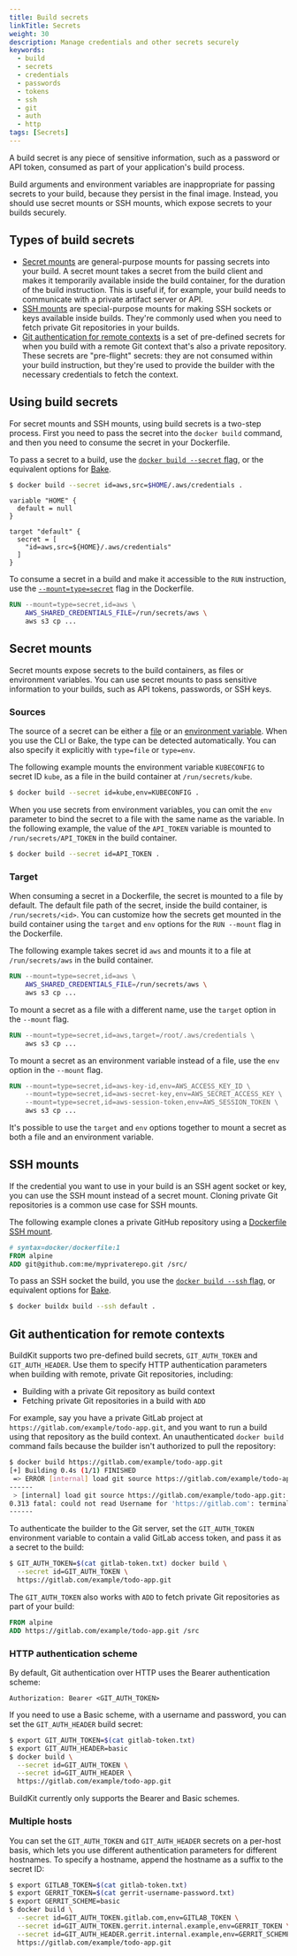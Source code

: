 ```yaml
---
title: Build secrets
linkTitle: Secrets
weight: 30
description: Manage credentials and other secrets securely
keywords:
  - build
  - secrets
  - credentials
  - passwords
  - tokens
  - ssh
  - git
  - auth
  - http
tags: [Secrets]
---
```


A build secret is any piece of sensitive information, such as a password or API
token, consumed as part of your application's build process.

Build arguments and environment variables are inappropriate for passing secrets
to your build, because they persist in the final image. Instead, you should use
secret mounts or SSH mounts, which expose secrets to your builds securely.

## Types of build secrets

- [Secret mounts](#secret-mounts) are general-purpose mounts for passing
  secrets into your build. A secret mount takes a secret from the build client
  and makes it temporarily available inside the build container, for the
  duration of the build instruction. This is useful if, for example, your build
  needs to communicate with a private artifact server or API.
- [SSH mounts](#ssh-mounts) are special-purpose mounts for making SSH sockets
  or keys available inside builds. They're commonly used when you need to fetch
  private Git repositories in your builds.
- [Git authentication for remote contexts](#git-authentication-for-remote-contexts)
  is a set of pre-defined secrets for when you build with a remote Git context
  that's also a private repository. These secrets are "pre-flight" secrets:
  they are not consumed within your build instruction, but they're used to
  provide the builder with the necessary credentials to fetch the context.

## Using build secrets

For secret mounts and SSH mounts, using build secrets is a two-step process.
First you need to pass the secret into the `docker build` command, and then you
need to consume the secret in your Dockerfile.

To pass a secret to a build, use the [`docker build --secret`
flag](/reference/cli/docker/buildx/build.md#secret), or the
equivalent options for [Bake](../bake/reference.md#targetsecret).

<Tabs>
<TabItem value="cli" label="CLI">

```bash
$ docker build --secret id=aws,src=$HOME/.aws/credentials .
```

</TabItem>
<TabItem value="bake" label="Bake">

```hcl
variable "HOME" {
  default = null
}

target "default" {
  secret = [
    "id=aws,src=${HOME}/.aws/credentials"
  ]
}
```

</TabItem>
</Tabs>

To consume a secret in a build and make it accessible to the `RUN` instruction,
use the [`--mount=type=secret`](/reference/dockerfile.md#run---mounttypesecret)
flag in the Dockerfile.

```dockerfile
RUN --mount=type=secret,id=aws \
    AWS_SHARED_CREDENTIALS_FILE=/run/secrets/aws \
    aws s3 cp ...
```

## Secret mounts

Secret mounts expose secrets to the build containers, as files or environment
variables. You can use secret mounts to pass sensitive information to your
builds, such as API tokens, passwords, or SSH keys.

### Sources

The source of a secret can be either a
[file](/reference/cli/docker/buildx/build.md#file) or an
[environment variable](/reference/cli/docker/buildx/build.md#env).
When you use the CLI or Bake, the type can be detected automatically. You can
also specify it explicitly with `type=file` or `type=env`.

The following example mounts the environment variable `KUBECONFIG` to secret ID `kube`,
as a file in the build container at `/run/secrets/kube`.

```bash
$ docker build --secret id=kube,env=KUBECONFIG .
```

When you use secrets from environment variables, you can omit the `env` parameter
to bind the secret to a file with the same name as the variable.
In the following example, the value of the `API_TOKEN` variable
is mounted to `/run/secrets/API_TOKEN` in the build container.

```bash
$ docker build --secret id=API_TOKEN .
```

### Target

When consuming a secret in a Dockerfile, the secret is mounted to a file by
default. The default file path of the secret, inside the build container, is
`/run/secrets/<id>`. You can customize how the secrets get mounted in the build
container using the `target` and `env` options for the `RUN --mount` flag in
the Dockerfile.

The following example takes secret id `aws` and mounts it to a file at
`/run/secrets/aws` in the build container.

```dockerfile
RUN --mount=type=secret,id=aws \
    AWS_SHARED_CREDENTIALS_FILE=/run/secrets/aws \
    aws s3 cp ...
```

To mount a secret as a file with a different name, use the `target` option in
the `--mount` flag.

```dockerfile
RUN --mount=type=secret,id=aws,target=/root/.aws/credentials \
    aws s3 cp ...
```

To mount a secret as an environment variable instead of a file, use the
`env` option in the `--mount` flag.

```dockerfile
RUN --mount=type=secret,id=aws-key-id,env=AWS_ACCESS_KEY_ID \
    --mount=type=secret,id=aws-secret-key,env=AWS_SECRET_ACCESS_KEY \
    --mount=type=secret,id=aws-session-token,env=AWS_SESSION_TOKEN \
    aws s3 cp ...
```

It's possible to use the `target` and `env` options together to mount a secret
as both a file and an environment variable.

## SSH mounts

If the credential you want to use in your build is an SSH agent socket or key,
you can use the SSH mount instead of a secret mount. Cloning private Git
repositories is a common use case for SSH mounts.

The following example clones a private GitHub repository using a [Dockerfile
SSH mount](/reference/dockerfile.md#run---mounttypessh).

```dockerfile
# syntax=docker/dockerfile:1
FROM alpine
ADD git@github.com:me/myprivaterepo.git /src/
```

To pass an SSH socket the build, you use the [`docker build --ssh`
flag](/reference/cli/docker/buildx/build.md#ssh), or equivalent
options for [Bake](../bake/reference.md#targetssh).

```bash
$ docker buildx build --ssh default .
```

## Git authentication for remote contexts

BuildKit supports two pre-defined build secrets, `GIT_AUTH_TOKEN` and
`GIT_AUTH_HEADER`. Use them to specify HTTP authentication parameters when
building with remote, private Git repositories, including:

- Building with a private Git repository as build context
- Fetching private Git repositories in a build with `ADD`

For example, say you have a private GitLab project at
`https://gitlab.com/example/todo-app.git`, and you want to run a build using
that repository as the build context. An unauthenticated `docker build` command
fails because the builder isn't authorized to pull the repository:

```bash
$ docker build https://gitlab.com/example/todo-app.git
[+] Building 0.4s (1/1) FINISHED
 => ERROR [internal] load git source https://gitlab.com/example/todo-app.git
------
 > [internal] load git source https://gitlab.com/example/todo-app.git:
0.313 fatal: could not read Username for 'https://gitlab.com': terminal prompts disabled
------
```

To authenticate the builder to the Git server, set the `GIT_AUTH_TOKEN`
environment variable to contain a valid GitLab access token, and pass it as a
secret to the build:

```bash
$ GIT_AUTH_TOKEN=$(cat gitlab-token.txt) docker build \
  --secret id=GIT_AUTH_TOKEN \
  https://gitlab.com/example/todo-app.git
```

The `GIT_AUTH_TOKEN` also works with `ADD` to fetch private Git repositories as
part of your build:

```dockerfile
FROM alpine
ADD https://gitlab.com/example/todo-app.git /src
```

### HTTP authentication scheme

By default, Git authentication over HTTP uses the Bearer authentication scheme:

```http
Authorization: Bearer <GIT_AUTH_TOKEN>
```

If you need to use a Basic scheme, with a username and password, you can set
the `GIT_AUTH_HEADER` build secret:

```bash
$ export GIT_AUTH_TOKEN=$(cat gitlab-token.txt)
$ export GIT_AUTH_HEADER=basic
$ docker build \
  --secret id=GIT_AUTH_TOKEN \
  --secret id=GIT_AUTH_HEADER \
  https://gitlab.com/example/todo-app.git
```

BuildKit currently only supports the Bearer and Basic schemes.

### Multiple hosts

You can set the `GIT_AUTH_TOKEN` and `GIT_AUTH_HEADER` secrets on a per-host
basis, which lets you use different authentication parameters for different
hostnames. To specify a hostname, append the hostname as a suffix to the secret
ID:

```bash
$ export GITLAB_TOKEN=$(cat gitlab-token.txt)
$ export GERRIT_TOKEN=$(cat gerrit-username-password.txt)
$ export GERRIT_SCHEME=basic
$ docker build \
  --secret id=GIT_AUTH_TOKEN.gitlab.com,env=GITLAB_TOKEN \
  --secret id=GIT_AUTH_TOKEN.gerrit.internal.example,env=GERRIT_TOKEN \
  --secret id=GIT_AUTH_HEADER.gerrit.internal.example,env=GERRIT_SCHEME \
  https://gitlab.com/example/todo-app.git
```
